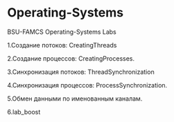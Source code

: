 # Operating-Systems
BSU-FAMCS Operating-Systems Labs

1.Создание потоков: CreatingThreads

2.Создание процессов: CreatingProcesses.

3.Cинхронизация потоков: ThreadSynchronization

4.Синхронизация процессов: ProcessSynchronization.
</p>5.Обмен данными по именованным каналам.


6.lab_boost
